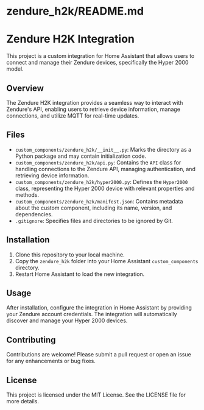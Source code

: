 # zendure_h2k/README.md

# Zendure H2K Integration

This project is a custom integration for Home Assistant that allows users to connect and manage their Zendure devices, specifically the Hyper 2000 model.

## Overview

The Zendure H2K integration provides a seamless way to interact with Zendure's API, enabling users to retrieve device information, manage connections, and utilize MQTT for real-time updates.

## Files

- `custom_components/zendure_h2k/__init__.py`: Marks the directory as a Python package and may contain initialization code.
- `custom_components/zendure_h2k/api.py`: Contains the `API` class for handling connections to the Zendure API, managing authentication, and retrieving device information.
- `custom_components/zendure_h2k/hyper2000.py`: Defines the `Hyper2000` class, representing the Hyper 2000 device with relevant properties and methods.
- `custom_components/zendure_h2k/manifest.json`: Contains metadata about the custom component, including its name, version, and dependencies.
- `.gitignore`: Specifies files and directories to be ignored by Git.

## Installation

1. Clone this repository to your local machine.
2. Copy the `zendure_h2k` folder into your Home Assistant `custom_components` directory.
3. Restart Home Assistant to load the new integration.

## Usage

After installation, configure the integration in Home Assistant by providing your Zendure account credentials. The integration will automatically discover and manage your Hyper 2000 devices.

## Contributing

Contributions are welcome! Please submit a pull request or open an issue for any enhancements or bug fixes.

## License

This project is licensed under the MIT License. See the LICENSE file for more details.